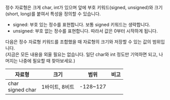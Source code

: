 정수 자료형은 크게 char, int가 있으며 앞에 부호 키워드(signed, unsigned)와 크기(short, long)를 붙여서 특성을 정의할 수 있습니다.  

* signed: 부호 있는 정수를 표현합니다. 보통 signed 키워드는 생략합니다.
* unsigned: 부호 없는 정수를 표현합니다. 따라서 값은 0부터 시작하게 됩니다.

다음은 정수 자료형 키워드를 조합했을 때 자료형의 크기와 저장할 수 있는 값의 범위입니다.  
(지금은 모든 내용을 외울 필요는 없습니다. 일단 char와 int 정도만 기억하면 되고, 나머지는 나중에 필요할 때 찾아보세요.)  

|자료형|크기|범위|비고|
|-|-|-|-|
|char<br> signed char|1바이트, 8비트|-128~127||
